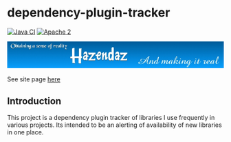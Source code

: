 ﻿# dependency-plugin-tracker #

[![Java CI](https://github.com/hazendaz/dependency-tracker-plugin/workflows/Java%20CI/badge.svg)](https://github.com/hazendaz/dependency-tracker-plugin/actions?query=workflow%3A%22Java+CI%22)
[![Apache 2](http://img.shields.io/badge/license-Apache%202-blue.svg)](http://www.apache.org/licenses/LICENSE-2.0)

![hazendaz](src/site/resources/images/hazendaz-banner.jpg)

See site page [here](https://hazendaz.github.io/dependency-plugin-tracker/)

## Introduction ##

This project is a dependency plugin tracker of libraries I use frequently in various projects.  Its intended to be an alerting of availability of
new libraries in one place.
